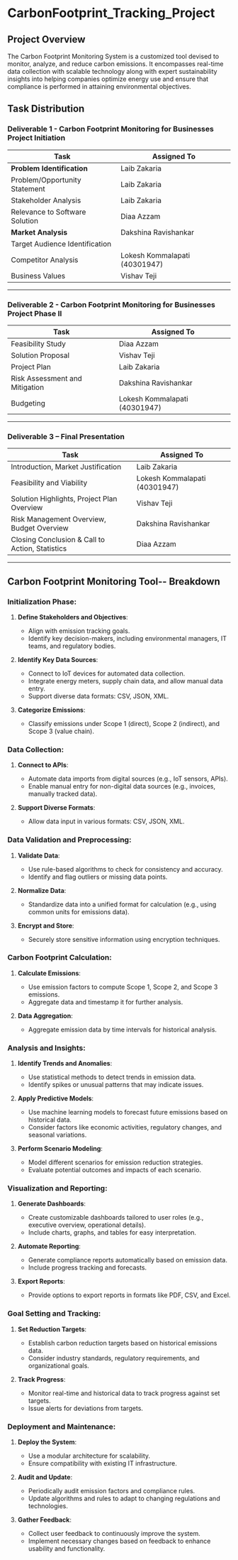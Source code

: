 # CarbonFootprint_Tracking_Project

## Project Overview
The Carbon Footprint Monitoring System is a customized tool devised to monitor, analyze, and reduce carbon emissions. It encompasses real-time data collection with scalable technology along with expert sustainability insights into helping companies optimize energy use and ensure that compliance is performed in attaining environmental objectives.





## Task Distribution

### Deliverable 1 - Carbon Footprint Monitoring for Businesses Project Initiation
| Task                                         | Assigned To                  |
|----------------------------------------------|------------------------------|
| **Problem Identification**                   | Laib Zakaria                 |
| Problem/Opportunity Statement                | Laib Zakaria                |
| Stakeholder Analysis                         | Laib Zakaria                |
| Relevance to Software Solution               | Diaa Azzam                   |
| **Market Analysis**                          |Dakshina Ravishankar                              |
| Target Audience Identification               |                          |
| Competitor Analysis                          | Lokesh Kommalapati (40301947)|
| Business Values                               |  Vishav Teji                         |

---

### Deliverable 2 - Carbon Footprint Monitoring for Businesses Project Phase II
| Task                                         | Assigned To                  |
|----------------------------------------------|------------------------------|
| Feasibility Study                            | Diaa Azzam                    |
| Solution Proposal                            | Vishav Teji                         |
| Project Plan                                 | Laib Zakaria                |
| Risk Assessment and Mitigation               |   Dakshina Ravishankar                        |
| Budgeting                                    | Lokesh Kommalapati (40301947)|

---

### Deliverable 3 – Final Presentation
| Task                                         | Assigned To                   |
|----------------------------------------------|-------------------------------|
| Introduction, Market Justification           | Laib Zakaria                 |
| Feasibility and Viability                    | Lokesh Kommalapati (40301947) |
| Solution Highlights, Project Plan Overview   | Vishav Teji                   |
| Risk Management Overview, Budget Overview    | Dakshina Ravishankar          |
| Closing Conclusion & Call to Action, Statistics | Diaa Azzam                 |
---




##  Carbon Footprint Monitoring Tool-- Breakdown

### Initialization Phase:
1. **Define Stakeholders and Objectives**:
   - Align with emission tracking goals.
   - Identify key decision-makers, including environmental managers, IT teams, and regulatory bodies.

2. **Identify Key Data Sources**:
   - Connect to IoT devices for automated data collection.
   - Integrate energy meters, supply chain data, and allow manual data entry.
   - Support diverse data formats: CSV, JSON, XML.

3. **Categorize Emissions**:
   - Classify emissions under Scope 1 (direct), Scope 2 (indirect), and Scope 3 (value chain).

### Data Collection:
1. **Connect to APIs**:
   - Automate data imports from digital sources (e.g., IoT sensors, APIs).
   - Enable manual entry for non-digital data sources (e.g., invoices, manually tracked data).

2. **Support Diverse Formats**:
   - Allow data input in various formats: CSV, JSON, XML.

### Data Validation and Preprocessing:
1. **Validate Data**:
   - Use rule-based algorithms to check for consistency and accuracy.
   - Identify and flag outliers or missing data points.

2. **Normalize Data**:
   - Standardize data into a unified format for calculation (e.g., using common units for emissions data).

3. **Encrypt and Store**:
   - Securely store sensitive information using encryption techniques.

### Carbon Footprint Calculation:
1. **Calculate Emissions**:
   - Use emission factors to compute Scope 1, Scope 2, and Scope 3 emissions.
   - Aggregate data and timestamp it for further analysis.

2. **Data Aggregation**:
   - Aggregate emission data by time intervals for historical analysis.

### Analysis and Insights:
1. **Identify Trends and Anomalies**:
   - Use statistical methods to detect trends in emission data.
   - Identify spikes or unusual patterns that may indicate issues.

2. **Apply Predictive Models**:
   - Use machine learning models to forecast future emissions based on historical data.
   - Consider factors like economic activities, regulatory changes, and seasonal variations.

3. **Perform Scenario Modeling**:
   - Model different scenarios for emission reduction strategies.
   - Evaluate potential outcomes and impacts of each scenario.

### Visualization and Reporting:
1. **Generate Dashboards**:
   - Create customizable dashboards tailored to user roles (e.g., executive overview, operational details).
   - Include charts, graphs, and tables for easy interpretation.

2. **Automate Reporting**:
   - Generate compliance reports automatically based on emission data.
   - Include progress tracking and forecasts.

3. **Export Reports**:
   - Provide options to export reports in formats like PDF, CSV, and Excel.

### Goal Setting and Tracking:
1. **Set Reduction Targets**:
   - Establish carbon reduction targets based on historical emissions data.
   - Consider industry standards, regulatory requirements, and organizational goals.

2. **Track Progress**:
   - Monitor real-time and historical data to track progress against set targets.
   - Issue alerts for deviations from targets.

### Deployment and Maintenance:
1. **Deploy the System**:
   - Use a modular architecture for scalability.
   - Ensure compatibility with existing IT infrastructure.

2. **Audit and Update**:
   - Periodically audit emission factors and compliance rules.
   - Update algorithms and rules to adapt to changing regulations and technologies.

3. **Gather Feedback**:
   - Collect user feedback to continuously improve the system.
   - Implement necessary changes based on feedback to enhance usability and functionality.
